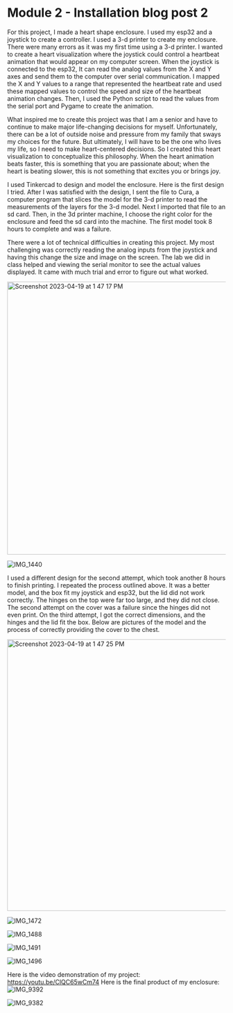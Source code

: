 
# Module 2 - Installation blog post 2


  For this project, I made a heart shape enclosure. I used my esp32 and a joystick to create a controller. I used a 3-d printer to create my enclosure. There were many errors as it was my first time using a 3-d printer. I wanted to create a heart visualization where the joystick could control a heartbeat animation that would appear on my computer screen. When the joystick is connected to the esp32, It can read the analog values from the X and Y axes and send them to the computer over serial communication. I mapped the X and Y values to a range that represented the heartbeat rate and used these mapped values to control the speed and size of the heartbeat animation changes. Then, I used the Python script to read the values from the serial port and Pygame to create the animation. 

  What inspired me to create this project was that I am a senior and have to continue to make major life-changing decisions for myself. Unfortunately, there can be a lot of outside noise and pressure from my family that sways my choices for the future. But ultimately, I will have to be the one who lives my life, so I need to make heart-centered decisions. So I created this heart visualization to conceptualize this philosophy. When the heart animation beats faster, this is something that you are passionate about; when the heart is beating slower, this is not something that excites you or brings joy. 
  
  I used Tinkercad to design and model the enclosure. Here is the first design I tried. After I was satisfied with the design, I sent the file to Cura, a computer program that slices the model for the 3-d printer to read the measurements of the layers for the 3-d model. Next I imported that file to an sd card. Then, in the 3d printer machine, I choose the right color for the enclosure and feed the sd card into the machine. The first model took 8 hours to complete and was a failure. 
  
  There were a lot of technical difficulties in creating this project. My most challenging was correctly reading the analog inputs from the joystick and having this change the size and image on the screen. The lab we did in class helped and viewing the serial monitor to see the actual values displayed. It came with much trial and error to figure out what worked. 
  
  <img width="628" alt="Screenshot 2023-04-19 at 1 47 17 PM" src="https://user-images.githubusercontent.com/46787224/233158182-a2d0e122-8f10-408e-836a-33dcc866273b.png">



![IMG_1440](https://user-images.githubusercontent.com/46787224/233156802-ee9ba4bb-0dfd-4a31-9696-d1092eeeabf0.jpg)


I used a different design for the second attempt, which took another 8 hours to finish printing. I repeated the process outlined above. It was a better model, and the box fit my joystick and esp32, but the lid did not work correctly. The hinges on the top were far too large, and they did not close. The second attempt on the cover was a failure since the hinges did not even print. On the third attempt, I got the correct dimensions, and the hinges and the lid fit the box. Below are pictures of the model and the process of correctly providing the cover to the chest. 


<img width="625" alt="Screenshot 2023-04-19 at 1 47 25 PM" src="https://user-images.githubusercontent.com/46787224/233158116-f1612cf4-6f4d-469b-b50e-4c5a13f528dd.png">


![IMG_1472](https://user-images.githubusercontent.com/46787224/233156886-7b9656f2-6a18-4472-8924-c63bc55b5e22.jpg)


![IMG_1488](https://user-images.githubusercontent.com/46787224/233156866-d0947cb8-5f15-4e35-897a-bf74858cb6c5.jpg)


![IMG_1491](https://user-images.githubusercontent.com/46787224/233156912-c0a0ddf0-ca1b-43c4-b12d-ab36985f70d8.jpg)


![IMG_1496](https://user-images.githubusercontent.com/46787224/233156929-bcf779c0-8b27-4845-abf2-2e0f7d35e009.jpg)


Here is the video demonstration of my project:
https://youtu.be/ClQC65wCm74
Here is the final product of my enclosure:
![IMG_9392](https://user-images.githubusercontent.com/46787224/233156580-1ce2c655-771d-4136-ac31-59a0f8bcebd5.JPG)


![IMG_9382](https://user-images.githubusercontent.com/46787224/233156502-8edb0e4d-3c1d-4477-bfba-06541a9d258d.JPG)

